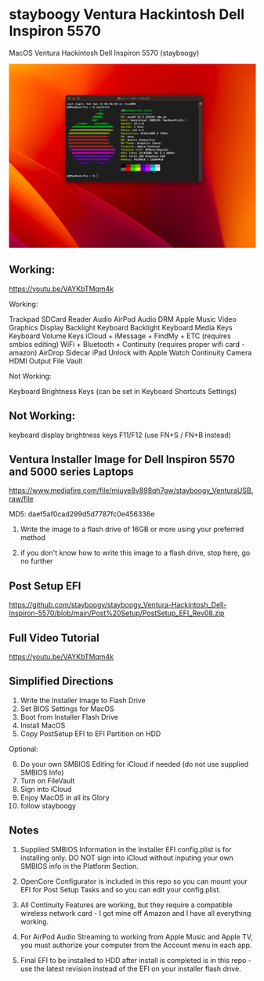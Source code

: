 # stayboogy Ventura Hackintosh Dell Inspiron 5570

MacOS Ventura Hackintosh Dell Inspiron 5570 (stayboogy)

![App Screenshot](https://github.com/stayboogy/stayboogy_Ventura-Hackintosh_Dell-Inspiron-5570/blob/main/neofetch_SystemInfo.png)

## Working:

https://youtu.be/VAYKbTMqm4k

Working:

Trackpad
SDCard Reader
Audio
AirPod Audio DRM Apple Music
Video Graphics
Display Backlight
Keyboard Backlight
Keyboard Media Keys
Keyboard Volume Keys
iCloud + iMessage + FindMy + ETC (requires smbios editing)
WiFi + Bluetooth + Continuity (requires proper wifi card - amazon)
AirDrop
Sidecar iPad
Unlock with Apple Watch
Continuity Camera
HDMI Output
File Vault

Not Working:

Keyboard Brightness Keys (can be set in Keyboard Shortcuts Settings)

## Not Working:

keyboard display brightness keys F11/F12 (use FN+S / FN+B instead)


## Ventura Installer Image for Dell Inspiron 5570 and 5000 series Laptops

https://www.mediafire.com/file/miuye8v898qh7gw/stayboogy_VenturaUSB.raw/file

MD5: daef5af0cad299d5d7787fc0e456336e

1) Write the image to a flash drive of 16GB or more using your preferred method

2) if you don't know how to write this image to a flash drive, stop here, go no further

## Post Setup EFI

https://github.com/stayboogy/stayboogy_Ventura-Hackintosh_Dell-Inspiron-5570/blob/main/Post%20Setup/PostSetup_EFI_Rev08.zip

## Full Video Tutorial

https://youtu.be/VAYKbTMqm4k


## Simplified Directions

1) Write the Installer Image to Flash Drive
2) Set BIOS Settings for MacOS
3) Boot from Installer Flash Drive
4) Install MacOS
5) Copy PostSetup EFI to EFI Partition on HDD

Optional:

6) Do your own SMBIOS Editing for iCloud if needed (do not use supplied SMBIOS Info)
7) Turn on FileVault
8) Sign into iCloud
9) Enjoy MacOS in all its Glory
10) follow stayboogy

## Notes

1) Supplied SMBIOS Information in the Installer EFI config.plist is for installing only.  DO NOT sign into iCloud without inputing your own SMBIOS info in the Platform Section.

2) OpenCore Configurator is included in this repo so you can mount your EFI for Post Setup Tasks and so you can edit your config.plist.

3) All Continuity Features are working, but they require a compatible wireless network card - I got mine off Amazon and I have all everything working.

4) For AirPod Audio Streaming to working from Apple Music and Apple TV, you must authorize your computer from the Account menu in each app.

5) Final EFI to be installed to HDD after install is completed is in this repo - use the latest revision instead of the EFI on your installer flash drive.
